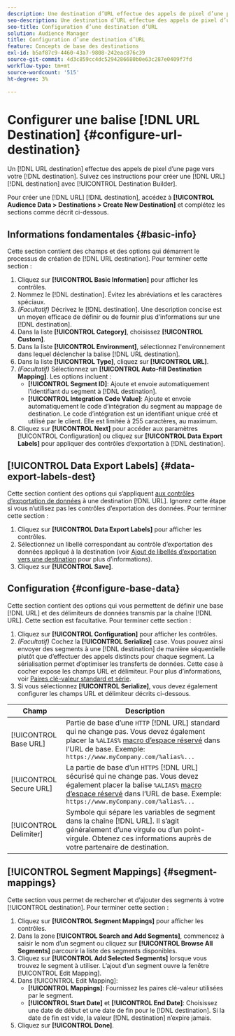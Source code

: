 ```yaml
---
description: Une destination d’URL effectue des appels de pixel d’une page vers votre destination. Suivez ces instructions pour créer une destination d’URL avec le créateur de destinations.
seo-description: Une destination d’URL effectue des appels de pixel d’une page vers votre destination. Suivez ces instructions pour créer une destination d’URL avec le créateur de destinations.
seo-title: Configuration d’une destination d’URL
solution: Audience Manager
title: Configuration d’une destination d’URL
feature: Concepts de base des destinations
exl-id: b5af87c9-4460-43a7-9808-242eac876c39
source-git-commit: 4d3c859cc4dc5294286680b0e63c287e0409f7fd
workflow-type: tm+mt
source-wordcount: '515'
ht-degree: 3%

---
```


# Configurer une balise [!DNL URL Destination] {#configure-url-destination}

Un [!DNL URL destination] effectue des appels de pixel d’une page vers votre [!DNL destination]. Suivez ces instructions pour créer une [!DNL URL] [!DNL destination] avec [!UICONTROL Destination Builder].

<!-- create-url-destination.xml -->

Pour créer une [!DNL URL] [!DNL destination], accédez à **[!UICONTROL Audience Data > Destinations > Create New Destination]** et complétez les sections comme décrit ci-dessous.

## Informations fondamentales {#basic-info}

Cette section contient des champs et des options qui démarrent le processus de création de [!DNL URL destination]. Pour terminer cette section :

1. Cliquez sur **[!UICONTROL Basic Information]** pour afficher les contrôles.
2. Nommez le [!DNL destination]. Évitez les abréviations et les caractères spéciaux.
3. *(Facultatif)* Décrivez le  [!DNL destination]. Une description concise est un moyen efficace de définir ou de fournir plus d’informations sur une [!DNL destination].
4. Dans la liste **[!UICONTROL Category]**, choisissez **[!UICONTROL Custom]**.
5. Dans la liste **[!UICONTROL Environment]**, sélectionnez l&#39;environnement dans lequel déclencher la balise [!DNL URL destination].
6. Dans la liste **[!UICONTROL Type]**, cliquez sur **[!UICONTROL URL]**.
7. *(Facultatif)* Sélectionnez un  **[!UICONTROL Auto-fill Destination Mapping]**. Les options incluent :
   * **[!UICONTROL Segment ID]**: Ajoute et envoie automatiquement l’identifiant du segment à  [!DNL destination].
   * **[!UICONTROL Integration Code Value]**: Ajoute et envoie automatiquement le code d’intégration du segment au mappage de destination. Le code d’intégration est un identifiant unique créé et utilisé par le client. Elle est limitée à 255 caractères, au maximum.
8. Cliquez sur **[!UICONTROL Next]** pour accéder aux paramètres [!UICONTROL Configuration] ou cliquez sur **[!UICONTROL Data Export Labels]** pour appliquer des contrôles d’exportation à [!DNL destination].

## [!UICONTROL Data Export Labels] {#data-export-labels-dest}

Cette section contient des options qui s’appliquent [aux contrôles d’exportation de données](../../features/data-export-controls.md) à une destination [!DNL URL]. Ignorez cette étape si vous n’utilisez pas les contrôles d’exportation des données. Pour terminer cette section :

1. Cliquez sur **[!UICONTROL Data Export Labels]** pour afficher les contrôles.
2. Sélectionnez un libellé correspondant au contrôle d’exportation des données appliqué à la destination (voir [Ajout de libellés d’exportation vers une destination](/help/using/features/destinations/add-data-export-labels.md) pour plus d’informations).
3. Cliquez sur **[!UICONTROL Save]**.

## Configuration {#configure-base-data}

Cette section contient des options qui vous permettent de définir une base [!DNL URL] et des délimiteurs de données transmis par la chaîne [!DNL URL]. Cette section est facultative. Pour terminer cette section :

1. Cliquez sur **[!UICONTROL Configuration]** pour afficher les contrôles.
1. *(Facultatif)* Cochez la  **[!UICONTROL Serialize]** case.
Vous pouvez ainsi envoyer des segments à une [!DNL destination] de manière séquentielle plutôt que d’effectuer des appels distincts pour chaque segment. La sérialisation permet d’optimiser les transferts de données. Cette case à cocher expose les champs URL et délimiteur. Pour plus d’informations, voir [Paires clé-valeur standard et série](../../features/destinations/key-value-pairs.md).
1. Si vous sélectionnez **[!UICONTROL Serialize]**, vous devez également configurer les champs URL et délimiteur décrits ci-dessous.

| Champ | Description |
|--- |--- |
| [!UICONTROL Base URL] | Partie de base d’une `HTTP` [!DNL URL] standard qui ne change pas. Vous devez également placer la `%ALIAS%` [macro d’espace réservé](../../features/destinations/destination-macros.md#destination-macros-defined) dans l’URL de base. Exemple: `https://www.myCompany.com/%alias%...` |
| [!UICONTROL Secure URL] | La partie de base d’un `HTTPS` [!DNL URL] sécurisé qui ne change pas. Vous devez également placer la balise `%ALIAS%`   [macro d’espace réservé](../../features/destinations/destination-macros.md#destination-macros-defined) dans l’URL de base. Exemple: `https://www.myCompany.com/%alias%...` |
| [!UICONTROL Delimiter] | Symbole qui sépare les variables de segment dans la chaîne [!DNL URL]. Il s’agit généralement d’une virgule ou d’un point-virgule. Obtenez ces informations auprès de votre partenaire de destination. |

## [!UICONTROL Segment Mappings] {#segment-mappings}

Cette section vous permet de rechercher et d’ajouter des segments à votre [!UICONTROL destination]. Pour terminer cette section :

1. Cliquez sur **[!UICONTROL Segment Mappings]** pour afficher les contrôles.
1. Dans la zone **[!UICONTROL Search and Add Segments]**, commencez à saisir le nom d’un segment ou cliquez sur **[!UICONTROL Browse All Segments]** parcourir la liste des segments disponibles.
1. Cliquez sur **[!UICONTROL Add Selected Segments]** lorsque vous trouvez le segment à utiliser. L’ajout d’un segment ouvre la fenêtre [!UICONTROL Edit Mapping].
1. Dans [!UICONTROL Edit Mapping]:
   * **[!UICONTROL Mappings]**: Fournissez les paires clé-valeur utilisées par le segment.
   * **[!UICONTROL Start Date]** et  **[!UICONTROL End Date]**: Choisissez une date de début et une date de fin pour le  [!DNL destination]. Si la date de fin est vide, la valeur [!DNL destination] n’expire jamais.
1. Cliquez sur **[!UICONTROL Done]**.
